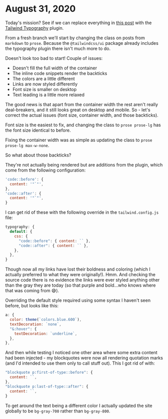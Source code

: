 # August 31, 2020

Today's mission? See if we can replace everything in [this post][styling markdown posts with tailwind css in gatsbyjs] with the [Tailwind Typography] plugin.

From a fresh branch we'll start by changing the class on posts from `markdown` to `prose`. Because the `@tailwindcss/ui` package already includes the typography plugin there isn't much more to do.

Doesn't look too bad to start! Couple of issues:

- Doesn't fill the full width of the container
- The inline code snippets render the backticks
- The colors are a little different
- Links are now styled differently
- Font size is smaller on desktop
- Text leading is a little more relaxed

The good news is that apart from the container width the rest aren't really deal-breakers, and it still looks great on desktop and mobile. So - let's correct the actual issues (font size, container width, and those backticks).

Font size is the easiest to fix, and changing the class to `prose prose-lg` has the font size identical to before.

Fixing the container width was as simple as updating the class to `prose prose-lg max-w-none`.

So what about those backticks?

They're not actually being rendered but are additions from the plugin, which come from the following configuration:

```javascript
'code::before': {
  content: '"`"',
},
'code::after': {
  content: '"`"',
}
```

I can get rid of these with the following override in the `tailwind.config.js` file:

```javascript
typography: {
  default: {
    css: {
      "code::before": { content: `` },
      "code::after": { content: `` },
    },
  },
}
```

Though now all my links have lost their boldness and coloring (which I actually preferred to what they were originally!). Hmm. And checking the source code there is no evidence the links were ever styled anything other than the gray they are today (so that purple and bold...who knows where that was coming from 😅).

Overriding the default style required using some syntax I haven't seen before, but looks like this:

```javascript
a: {
  color: theme(`colors.blue.600`),
  textDecoration: `none`,
  "&:hover": {
    textDecoration: `underline`,
  },
},
```

And then while testing I noticed one other area where some extra content had been injected - my blockquotes were now all rendering quotation marks (and I'd intended to use them only to call stuff out). This I got rid of with:

```javascript
"blockquote p:first-of-type::before": {
  content: ``,
},
"blockquote p:last-of-type::after": {
  content: ``,
}
```

To get around the text being a different color I actually updated the site globally to be `bg-gray-700` rather than `bg-gray-800`.

[tailwind typography]: https://tailwindcss.com/docs/typography-plugin
[styling markdown posts with tailwind css in gatsbyjs]: https://tjaddison.com/blog/2019/08/styling-markdown-tailwind-gatsby/
